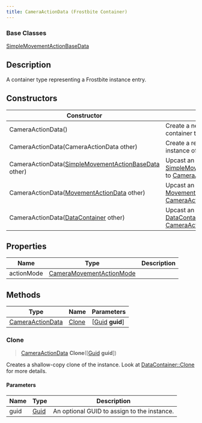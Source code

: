 ```yaml
---
title: CameraActionData (Frostbite Container)
---
```

### Base Classes

[SimpleMovementActionBaseData](SimpleMovementActionBaseData)

## Description

A container type representing a Frostbite instance entry.

## Constructors

| Constructor                                                                          | Description                                                                                                                      |
| ------------------------------------------------------------------------------------ | -------------------------------------------------------------------------------------------------------------------------------- |
| CameraActionData()                                                                   | Create a new instance of this container type.                                                                                    |
| CameraActionData(CameraActionData other)                                             | Create a reference copy of an instance of the same type.                                                                         |
| CameraActionData([SimpleMovementActionBaseData](SimpleMovementActionBaseData) other) | Upcast an instance of type [SimpleMovementActionBaseData](SimpleMovementActionBaseData) to [CameraActionData](CameraActionData). |
| CameraActionData([MovementActionData](MovementActionData) other)                     | Upcast an instance of type [MovementActionData](MovementActionData) to [CameraActionData](CameraActionData).                     |
| CameraActionData([DataContainer](/vext/ref/cls/shr/datacontainer) other)          | Upcast an instance of type [DataContainer](/vext/ref/cls/shr/datacontainer) to [CameraActionData](CameraActionData).          |

## Properties

| Name       | Type                                                 | Description |
| ---------- | ---------------------------------------------------- | ----------- |
| actionMode | [CameraMovementActionMode](CameraMovementActionMode) |             |

## Methods

| Type                                 | Name            | Parameters                                     |
| ------------------------------------ | --------------- | ---------------------------------------------- |
| [CameraActionData](CameraActionData) | [Clone](#clone) | \[[Guid](/vext/ref/cls/shr/guid) **guid**\] |

### Clone

> [CameraActionData](CameraActionData) **Clone**(\[[Guid](/vext/ref/cls/shr/guid) **guid**\])

Creates a shallow-copy clone of the instance. Look at [DataContainer::Clone](/vext/ref/cls/shr/datacontainer#clone) for more details.

#### Parameters

| Name | Type         | Description                                 |
| ---- | ------------ | ------------------------------------------- |
| guid | [Guid](Guid) | An optional GUID to assign to the instance. |
